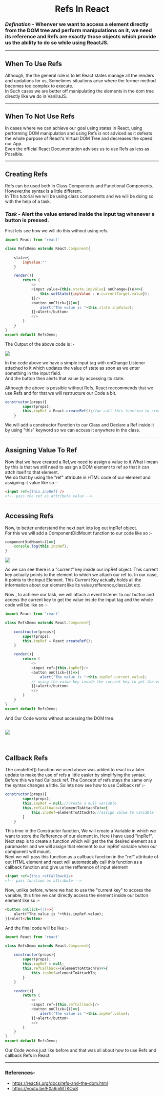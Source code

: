 <h1 align="center">Refs In React</h1>

### _Defination_ - Whenver we want to access a element directly from the DOM tree and perform manipulations on it, we need its reference and Refs are exactly those objects which provide us the ability to do so while using ReactJS.

---
## When To Use Refs
Although, the the general rule is to let React states manage all the renders and updations for us, Sometimes situations arise where the former method becomes too complex to execute.
<br/>
In Such cases we are better off manipulating the elements in the dom tree directly like we do in VanillaJS.

---
## When To Not Use Refs
In cases where we can achieve our goal using states in React, using performing DOM manipulation and using Refs is not adviced as it defeats the whole purpose of React's Virtual DOM Tree and decreases the speed our App. 
<br/>
Even the official React Documentation advises us to use Refs as less as Possible.

---
## Creating Refs
Refs can be used both in Class Components and Functional Components. However,the syntax is a little different.
<br/>
In This tutorial we will be using class components and we will be doing so with the help of a task.

### _Task_ - Alert the value entered inside the input tag whenever a button is pressed.

First lets see how we will do this without using refs.

```javascript
import React from 'react'

class RefsDemo extends React.Component{
    
    state={
        inpValue:""
    }

    render(){
        return (
            <>
            <input value={this.state.inpValue} onChange={(e)=>{
                this.setState({inpValue : e.currentTarget.value});
            }}/>
            <button onClick={()=>{
                alert("The value is "+this.state.inpValue);
            }}>Alert</button>
            </>
        )
    }
}
export default RefsDemo;
```
The Output of the above code is :-

![](./assets/Refs-Output.png)

In the code above we have a simple input tag with onChange Listener attached to it which updates the value of state as soon as we enter something in the input field.
<br/>
And the button then alerts that value by accessing its state.

Although the above is possible without Refs, React reccommends that we use Refs and for that we will restructure our Code a bit.

```javascript
constructor(props){
        super(props);
        this.inpRef = React.createRef();//we call this function to create a ref.
    }
``` 
We will add a constructor Function to our Class and Declare a Ref inside it by using "this" keyword so we can access it anywhere in the class.

---
## Assigning Value To Ref
Now that we have created a Ref,we need to assign a value to it.What i mean by this is that we still need to assign a DOM element to ref so that it can attch itself to that element.
<br/>
We do that by using the "ref" attribute in HTML code of our element and assigning it value like so :-
```html
<input ref={this.inpRef} />
<!-- pass the ref as attribute value -->
``` 

----
## Accessing Refs
Now, to better understand the next part lets log out inpRef object.
<br/>
For this we will add a ComponentDidMount function to our code like so :-
```javascript
componentDidMount=()=>{
    console.log(this.inpRef);
}
```
![](./assets/Refs-currentLog.png)

As we can see there is a "current" key inside our inpRef object. This current key actually points to the element to which we attach our ref to. In our case, it points to the input Element. This Current Key actually holds all the information about our element like its value,refference,classList etc.

Now , to achieve our task, we will attach a event listener to our button and access the current key to get the value inside the input tag and the whole code will be like so :-
```javascript
import React from 'react'

class RefsDemo extends React.Component{
    
    constructor(props){
        super(props);
        this.inpRef = React.createRef();
    }

    render(){
        return (
            <>
            <input ref={this.inpRef}/>
            <button onClick={()=>{
                alert("The value is "+this.inpRef.current.value);
            // using the value key inside the current key to get the value on input tag
            }}>alert</button>
            </>
        )
    }
}
export default RefsDemo;
```

And Our Code works without accessing the DOM tree.

![](./assets/Refs-Output.png)
---
<br/>

## Callback Refs
The createRef() function we used above was added to react in a later update to make the use of refs a little easier by simplifying the syntax.
<br/>
Before this we had Callback ref. The Concept of refs stays the same only the syntax changes a little. So lets now see how to use Callback ref :-

```javascript
constructor(props){
        super(props);
        this.inpRef = null;//create a null variable
        this.refCallback=(elementToAttachTo)=>{
            this.inpRef=elementToAttachTo;//assign value to variable
        }
    }
```
This time in the Constructor function, We will create a Variable in which we want to store the Refference of our element in, Here i have used "inpRef".
<br/>
Next step is to create a function which will get the the desired element as a paramaeter and we will assign that element to our inpRef variable when our component will mount.
<br/>
Next we will pass this function as a callback function in the "ref" attribute of out HTML element and react will automatically call this function as a callback function and give us the refference of input element

```html
<input ref={this.refCallback}/>
<!-- pass function as attribute -->
```

Now, unlike before, where we had to use the "current key" to access the variable, this time we can directly access the element inside our button element like so :-

```html 
<button onClick={()=>{
    alert("The value is "+this.inpRef.value);
}}>alert</button>
```
And the final code will be like :-
```javascript 
import React from 'react'

class RefsDemo extends React.Component{
    
    constructor(props){
        super(props);
        this.inpRef = null;
        this.refCallback=(elementToAttachTo)=>{
            this.inpRef=elementToAttachTo;
        }
    }

    render(){
        return (
            <>
            <input ref={this.refCallback}/>
            <button onClick={()=>{
                alert("The value is "+this.inpRef.value);
            }}>alert</button>
            </>
        )
    }
}
export default RefsDemo;
```
Our Code works just like before and that was all about how to use Refs and callback Refs in React.

---
### References-
 * https://reactjs.org/docs/refs-and-the-dom.html
 * https://youtu.be/FXa9mMTKOu8